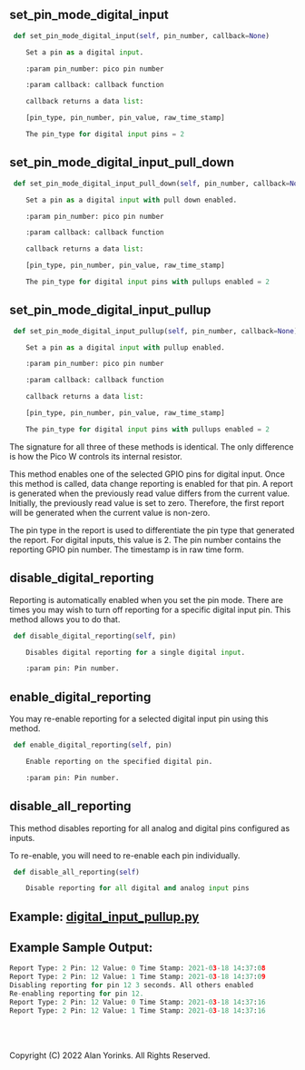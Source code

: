 ## set_pin_mode_digital_input
```python
 def set_pin_mode_digital_input(self, pin_number, callback=None)

    Set a pin as a digital input.

    :param pin_number: pico pin number

    :param callback: callback function

    callback returns a data list:

    [pin_type, pin_number, pin_value, raw_time_stamp]

    The pin_type for digital input pins = 2
```
## set_pin_mode_digital_input_pull_down
```python
 def set_pin_mode_digital_input_pull_down(self, pin_number, callback=None)

    Set a pin as a digital input with pull down enabled.

    :param pin_number: pico pin number

    :param callback: callback function

    callback returns a data list:

    [pin_type, pin_number, pin_value, raw_time_stamp]

    The pin_type for digital input pins with pullups enabled = 2
```

## set_pin_mode_digital_input_pullup
```python
 def set_pin_mode_digital_input_pullup(self, pin_number, callback=None)

    Set a pin as a digital input with pullup enabled.

    :param pin_number: pico pin number

    :param callback: callback function

    callback returns a data list:

    [pin_type, pin_number, pin_value, raw_time_stamp]

    The pin_type for digital input pins with pullups enabled = 2
```

The signature for all three of these methods is identical. The only difference is how 
the Pico W controls its internal resistor.

This method enables one of the selected GPIO pins for digital input. Once this method is 
called, data 
change 
reporting is enabled for that pin. A report is generated 
when the previously read value differs from the current value. Initially, the 
previously read value is set to zero. Therefore, the first report will be generated 
when the current value is non-zero.

The pin type in the report is used to differentiate the pin type that 
generated the 
report. 
For 
digital inputs, this value is 2. The pin number contains the reporting GPIO pin number. 
The 
timestamp is in raw time form. 

## disable_digital_reporting

Reporting is automatically enabled when you set the pin mode. There are times you may 
wish to turn off reporting for a specific digital input pin. This method allows you to do 
that.

```python
 def disable_digital_reporting(self, pin)

    Disables digital reporting for a single digital input.

    :param pin: Pin number.
```

## enable_digital_reporting

You may re-enable reporting for a selected digital input pin using this method.

```python
 def enable_digital_reporting(self, pin)

    Enable reporting on the specified digital pin.

    :param pin: Pin number.
```

## disable_all_reporting

This method disables reporting for all analog and digital pins configured as inputs.

To re-enable, you will need to re-enable each pin individually.

```python
 def disable_all_reporting(self)

    Disable reporting for all digital and analog input pins
```

## Example: [digital_input_pullup.py](https://github.com/MrYsLab/telemetrix-rpi-pico-w/blob/master/examples/digital_input_pullup.py)

## Example Sample Output:

```python
Report Type: 2 Pin: 12 Value: 0 Time Stamp: 2021-03-18 14:37:08
Report Type: 2 Pin: 12 Value: 1 Time Stamp: 2021-03-18 14:37:09
Disabling reporting for pin 12 3 seconds. All others enabled
Re-enabling reporting for pin 12.
Report Type: 2 Pin: 12 Value: 0 Time Stamp: 2021-03-18 14:37:16
Report Type: 2 Pin: 12 Value: 1 Time Stamp: 2021-03-18 14:37:16
```
<br>
<br>

Copyright (C) 2022 Alan Yorinks. All Rights Reserved.
